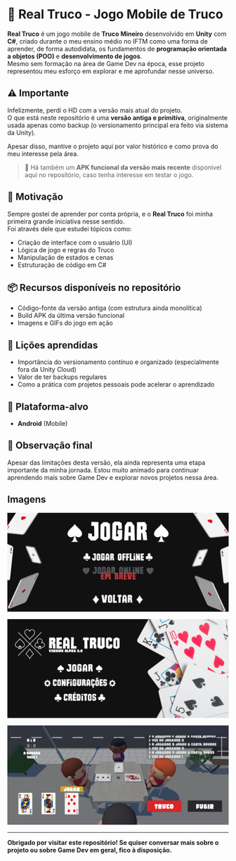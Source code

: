 # 🎴 Real Truco - Jogo Mobile de Truco

**Real Truco** é um jogo mobile de **Truco Mineiro** desenvolvido em **Unity** com **C#**, criado durante o meu ensino médio no IFTM como uma forma de aprender, de forma autodidata, os fundamentos de **programação orientada a objetos (POO)** e **desenvolvimento de jogos**.  
Mesmo sem formação na área de Game Dev na época, esse projeto representou meu esforço em explorar e me aprofundar nesse universo.

## ⚠️ Importante

Infelizmente, perdi o HD com a versão mais atual do projeto.  
O que está neste repositório é uma **versão antiga e primitiva**, originalmente usada apenas como backup (o versionamento principal era feito via sistema da Unity).

Apesar disso, mantive o projeto aqui por valor histórico e como prova do meu interesse pela área.

> 💾 Há também um **APK funcional da versão mais recente** disponível aqui no repositório, caso tenha interesse em testar o jogo.

## 🚀 Motivação

Sempre gostei de aprender por conta própria, e o **Real Truco** foi minha primeira grande iniciativa nesse sentido.  
Foi através dele que estudei tópicos como:

- Criação de interface com o usuário (UI)
- Lógica de jogo e regras do Truco
- Manipulação de estados e cenas
- Estruturação de código em C#

## 📦 Recursos disponíveis no repositório

- Código-fonte da versão antiga (com estrutura ainda monolítica)
- Build APK da última versão funcional
- Imagens e GIFs do jogo em ação 

## 🧠 Lições aprendidas

- Importância do versionamento contínuo e organizado (especialmente fora da Unity Cloud)
- Valor de ter backups regulares
- Como a prática com projetos pessoais pode acelerar o aprendizado

## 📱 Plataforma-alvo

- **Android** (Mobile)

## 📌 Observação final

Apesar das limitações desta versão, ela ainda representa uma etapa importante da minha jornada. Estou muito animado para continuar aprendendo mais sobre Game Dev e explorar novos projetos nessa área.

## Imagens

![Tela de jogar do jogo](assets/JogarRT.jpg)

![Tela inicial do jogo](assets/MENURT.jpg)

![Tela de gameplay do jogo](assets/GAMEPRINTRT.jpg)


---

**Obrigado por visitar este repositório! Se quiser conversar mais sobre o projeto ou sobre Game Dev em geral, fico à disposição.**
